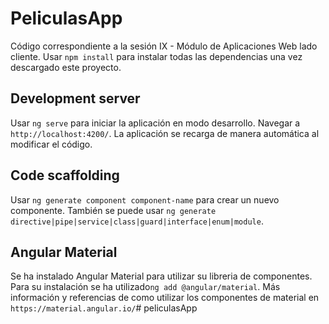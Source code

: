 # PeliculasApp

Código correspondiente a la sesión IX - Módulo de Aplicaciones Web lado cliente. 
Usar `npm install` para instalar todas las dependencias una vez descargado este proyecto.

## Development server

Usar `ng serve` para iniciar la aplicación en modo desarrollo. Navegar a `http://localhost:4200/`. La aplicación se recarga de manera automática al modificar el código.

## Code scaffolding

Usar `ng generate component component-name` para crear un nuevo componente. También se puede usar `ng generate directive|pipe|service|class|guard|interface|enum|module`.

## Angular Material

Se ha instalado Angular Material para utilizar su libreria de componentes. Para su instalación se ha utilizado`ng add @angular/material`. Más información y referencias de como utilizar los componentes de material en `https://material.angular.io/`#   p e l i c u l a s A p p  
 